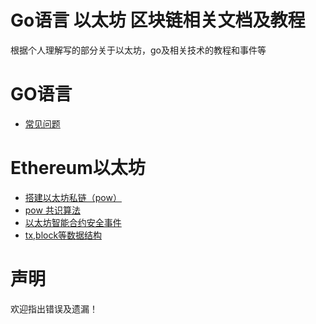 # Go语言 以太坊 区块链相关文档及教程
根据个人理解写的部分关于以太坊，go及相关技术的教程和事件等
# GO语言
* [常见问题](./go/go_zh.md)

# Ethereum以太坊
* [搭建以太坊私链（pow）](./ethereum/how_to_build_private_net_zh.md)  
* [pow 共识算法](./ethereum/pow_zh.md)  
* [以太坊智能合约安全事件](./ethereum/security_incident_zh.md)
* [tx,block等数据结构](./ethereum/data_structure.md)

# 声明
欢迎指出错误及遗漏！
